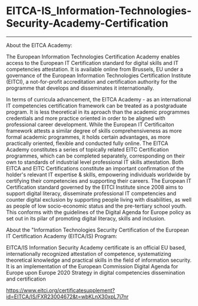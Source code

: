 # EITCA-IS_Information-Technologies-Security-Academy-Certification
------------------------------------------------------------------

About the EITCA Academy:

The European Information Technologies Certification Academy enables access to the European IT Certification standard for digital skills and IT competencies attestation. It is available online from Brussels, EU under a governance of the European Information Technologies Certification Institute (EITCI), a not-for-profit accreditation and certification authority for the programme that develops and disseminates it internationally.

In terms of curricula advancement, the EITCA Academy - as an international IT competencies certification framework can be treated as a postgraduate program. It is less theoretical in its aproach than the academic programmes credentials and more practice oriented in order to be aligned with professional career development. While the European IT Certificaiton framework attests a similar degree of skills comprehensiveness as more formal academic programmes, it holds certain advantages, as more practically oriented, flexible and conducted fully online. The EITCA Academy constitutes a series of topically related EITC Certification programmes, which can be completed separately, corresponding on their own to standards of industrial level professional IT skills attestation. Both EITCA and EITC Certifications constitute an important confirmation of the holder's relevant IT expertise & skills, empowering individuals worldwide by certifying their competencies and supporting their careers. The European IT Certification standard governed by the EITCI Institute since 2008 aims to support digital literacy, disseminate professional IT competencies and counter digital exclusion by supporting people living with disabilities, as well as people of low socio-economic status and the pre-tertiary school youth. This conforms with the guidelines of the Digital Agenda for Europe policy as set out in its pilar of promoting digital literacy, skills and inclusion.

About the "Information Technologies Security Certification of the European IT Certification Academy (EITCA/IS) Program: 

EITCA/IS Information Security Academy certificate is an official EU based, internationally recognized attestation of competence, systematizing theoretical knowledge and practical skills in the field of information security. It is an implementation of the European Commission Digital Agenda for Europe upon Europe 2020 Strategy in digital competencies dissemination and certification


https://www.eitci.org/certificatesupplement?id=EITCA/IS/FXR23004672&t=wbKLnX30xpL7j7nr 
